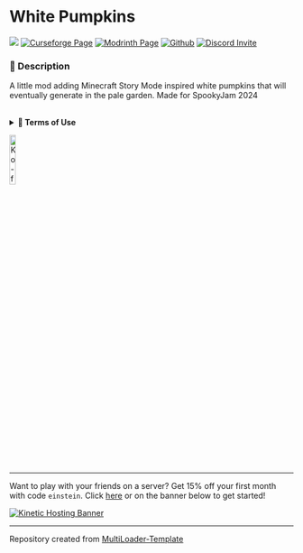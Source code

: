 # White Pumpkins

![](https://img.shields.io/badge/Mod%20Loaders-NeoForge%20%26%20Fabric-green?style=for-the-badge)
[![Curseforge Page](https://img.shields.io/badge/Curseforge-Page-orange?style=for-the-badge&logo=curseforge "Curseforge page")](https://curseforge.com/minecraft/mc-mods/white-pumpkins)
[![Modrinth Page](https://img.shields.io/badge/Modrinth-Page-1bd96a?style=for-the-badge&logo=modrinth)](https://modrinth.com/mod/white-pumpkins)
[![Github](https://img.shields.io/badge/GitHub-Repository-blueviolet?style=for-the-badge&logo=github)](https://github.com/MincraftEinstein/WhitePumpkins)
[![Discord Invite](https://img.shields.io/badge/Discord-Einstein%27s%20Lab-blue?style=for-the-badge&logo=discord)](https://discord.gg/gSsaFAvrBM)

### **📘 Description**
A little mod adding Minecraft Story Mode inspired white pumpkins that will eventually generate in the pale garden. Made for SpookyJam 2024

<br>
<details>
<summary><b>📜 Terms of Use</b></summary>

```
You may
✅ Use this mod as a reference to understand and or create something of your own, as long as it is not a copy or recreation
✅ Use this mod in modpacks with credit and one or more links to any of the project pages*
✅ Edit for personal use
✅ Use this mod for/in YouTube videos with credit and one or more links to any of the project pages*
✅ Create resource packs, data packs, and addon mods for this mod

You may not
❌ Reupload/publish this mod to any website without explicit permission from me and one or more links to any of the project pages*
❌ Redistibute edited or unedited assets** from this mod without permission from me and credit

* Project pages include CurseForge, Modrinth, Planet Minecraft, GitHub
** Assets include logos, banners, textures, models etc
```
</details>

[<img alt="Ko-fi Badge" height="15%" width="15%" src="https://storage.ko-fi.com/cdn/brandasset/kofi_bg_tag_dark.png" alt="Ko-fi badge">](https://ko-fi.com/mincrafteinstein)

---

Want to play with your friends on a server? Get 15% off your first month with code `einstein`.
Click [here](https://billing.kinetichosting.net/aff.php?aff=124) or on the banner below to get started!

[![Kinetic Hosting Banner](https://i.imgur.com/u6Fn0I0.png)](https://billing.kinetichosting.net/aff.php?aff=124)

---

Repository created from [MultiLoader-Template](https://github.com/jaredlll08/MultiLoader-Template)
